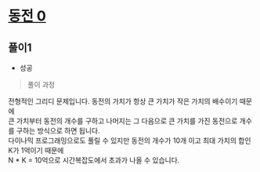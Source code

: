 # [동전 0](https://www.acmicpc.net/problem/11047)

## 풀이1
- 성공

> 풀이 과정

전형적인 그리디 문제입니다. 동전의 가치가 항상 큰 가치가 작은 가치의 배수이기 때문에\
큰 가치부터 동전의 개수를 구하고 나머지는 그 다음으로 큰 가치를 가진 동전으로 개수를 구하는 방식으로 하면 됩니다.\
다이나믹 프로그래밍으로도 풀릴 수 있지만 동전의 개수가 10개 이고 최대 가치의 합인 K가 1억이기 때문에\
N * K = 10억으로 시간복잡도에서 초과가 나올 수 있습니다.